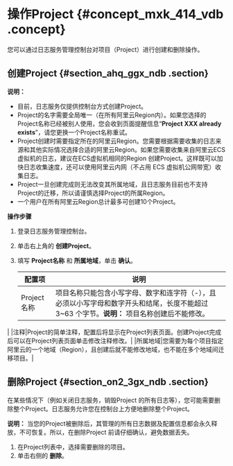 # 操作Project {#concept_mxk_414_vdb .concept}

您可以通过日志服务管理控制台对项目（Project）进行创建和删除操作。

## 创建Project {#section_ahq_ggx_ndb .section}

**说明：** 

-   目前，日志服务仅提供控制台方式创建Project。
-   Project的名字需要全局唯一（在所有阿里云Region内）。如果您选择的Project名称已经被别人使用，您会收到页面提醒信息“**Project XXX already exists**”，请您更换一个Project名称重试。
-   Project创建时需要指定所在的阿里云Region。您需要根据需要收集的日志来源和其他实际情况选择合适的阿里云Region。如果您需要收集来自阿里云ECS虚拟机的日志，建议在ECS虚拟机相同的Region 创建Project。这样既可以加快日志收集速度，还可以使用阿里云内网（不占用 ECS 虚拟机公网带宽）收集日志。
-   Project一旦创建完成则无法改变其所属地域，且日志服务目前也不支持Project的迁移，所以请谨慎选择Project的所属Region。
-   一个用户在所有阿里云Region总计最多可创建10个Project。

**操作步骤**

1.  登录日志服务管理控制台。
2.  单击右上角的 **创建Project**。
3.  填写 **Project名称** 和 **所属地域**，单击 **确认**。

    |配置项|说明|
    |---|--|
    |Project名称|项目名称只能包含小写字母、数字和连字符（-），且必须以小写字母和数字开头和结尾，长度不能超过 3~63 个字节。**说明：** 项目名称创建后不能修改。

|
    |注释|Project的简单注释，配置后将显示在Project列表页面。创建Project完成后可以在Project列表页面单击修改注释修改。|
    |所属地域|您需要为每个项目指定阿里云的一个地域（Region），且创建后就不能修改地域，也不能在多个地域间迁移项目。|


## 删除Project {#section_on2_3gx_ndb .section}

在某些情况下（例如关闭日志服务，销毁Project 的所有日志等），您可能需要删除整个Project。日志服务允许您在控制台上方便地删除整个Project。

**说明：** 当您的Project被删除后，其管理的所有日志数据及配置信息都会永久释放，不可恢复。所以，在删除Project 前请仔细确认，避免数据丢失。

1.  在Project列表中，选择需要删除的项目。
2.  单击右侧的 **删除**。

